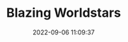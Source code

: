 ---
date: 2022-09-06 11:09:37
title: 'Blazing Worldstars'	
tags: [free, 2D fighter, PC, hand-drawn, pixel art]
img: https://i.imgur.com/uKsCBWi.jpg
price: Free currently (Alpha)	
link: https://boujieshin.itch.io/blazing-worldstars	
discord: Patreon only	
twitter: https://twitter.com/bworldstars
---